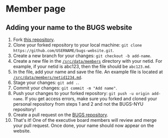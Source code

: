 # Member page

## Adding your name to the BUGS website

1. Fork [this repository](https://github.com/BUGS-NYU/bugs-nyu.github.io/fork).
1. Clone your forked repository to your local machine: `git clone https://github.com/USERNAME/bugs-website.git`.
1. Create a new branch for your changes: `git checkout -b add-name`.
1. Create a new file in the [`/src/data/members`](/src/data/members) directory with your netid. For example, if your netid is abc123, then the file should be `abc123.md`.
1. In the file, add your name and save the file. An example file is located at [`/src/data/members/netid1234.md`](/src/data/members/netid1234.md).
1. Stage your changes: `git add .`.
1. Commit your changes: `git commit -m "Add name"`.
1. Push your changes to your forked repository: `git push -u origin add-name`. If you get access errors, make sure you forked and cloned your personal repository from steps 1 and 2 and not the BUGS-NYU repository!
1. Create a pull request on the [BUGS repository](https://github.com/BUGS-NYU/bugs-nyu.github.io/pulls).
1. That's it! One of the executive board members will review and merge your pull request. Once done, your name should now appear on the website.
